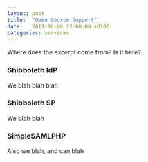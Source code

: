 ```yaml
---
layout: post
title:  "Open Source Support"
date:   2017-10-06 12:00:00 +0100
categories: services
---
```


Where does the excerpt come from? Is it here?


### Shibboleth IdP
We blah blah blah

### Shibboleth SP
We blah blah
### SimpleSAMLPHP
Also we blah, and can blah
